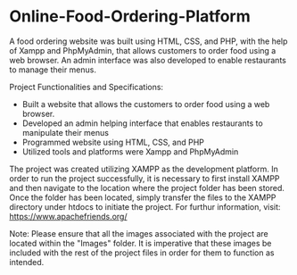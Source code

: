 # Online-Food-Ordering-Platform
A food ordering website was built using HTML, CSS, and PHP, with the help of Xampp and PhpMyAdmin, that allows customers to order food using a web browser. An admin interface was also developed to enable restaurants to manage their menus.

Project Functionalities and Specifications:
- Built a website that allows the customers to order food using a web browser.
- Developed an admin helping interface that enables restaurants to manipulate their menus
- Programmed website using HTML, CSS, and PHP
- Utilized tools and platforms were Xampp and PhpMyAdmin

The project was created utilizing XAMPP as the development platform. In order to run the project successfully, it is necessary to first install XAMPP and then navigate to the location where the project folder has been stored. Once the folder has been located, simply transfer the files to the XAMPP directory under htdocs to initiate the project. For furthur information, visit: https://www.apachefriends.org/

Note: Please ensure that all the images associated with the project are located within the "Images" folder. It is imperative that these images be included with the rest of the project files in order for them to function as intended.
